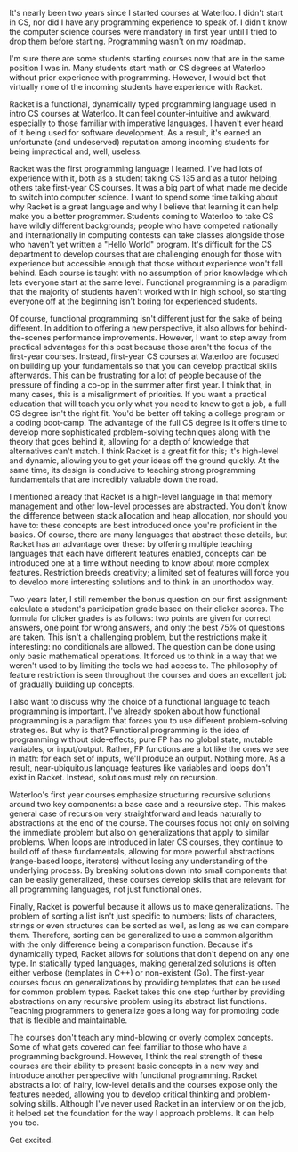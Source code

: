 It's nearly been two years since I started courses at Waterloo. I didn't start in CS, nor did I have any programming experience to speak of. I didn't know the computer science courses were mandatory in first year until I tried to drop them before starting. Programming wasn't on my roadmap.

I'm sure there are some students starting courses now that are in the same position I was in. Many students start math or CS degrees at Waterloo without prior experience with programming. However, I would bet that virtually none of the incoming students have experience with Racket.

Racket is a functional, dynamically typed programming language used in intro CS courses at Waterloo. It can feel counter-intuitive and awkward, especially to those familiar with imperative languages. I haven't ever heard of it being used for software development. As a result, it's earned an unfortunate (and undeserved) reputation among incoming students for being impractical and, well, useless.

Racket was the first programming language I learned. I've had lots of experience with it, both as a student taking CS 135 and as a tutor helping others take first-year CS courses. It was a big part of what made me decide to switch into computer science. I want to spend some time talking about why Racket is a great language and why I believe that learning it can help make you a better programmer.
Students coming to Waterloo to take CS have wildly different backgrounds; people who have competed nationally and internationally in computing contests can take classes alongside those who haven't yet written a "Hello World" program. It's difficult for the CS department to develop courses that are challenging enough for those with experience but accessible enough that those without experience won't fall behind. Each course is taught with no assumption of prior knowledge which lets everyone start at the same level. Functional programming is a paradigm that the majority of students haven't worked with in high school, so starting everyone off at the beginning isn't boring for experienced students.

Of course, functional programming isn't different just for the sake of being different. In addition to offering a new perspective, it also allows for behind-the-scenes performance improvements. However, I want to step away from practical advantages for this post because those aren't the focus of the first-year courses. Instead, first-year CS courses at Waterloo are focused on building up your fundamentals so that you can develop practical skills afterwards. This can be frustrating for a lot of people because of the pressure of finding a co-op in the summer after first year. I think that, in many cases, this is a misalignment of priorities. If you want a practical education that will teach you only what you need to know to get a job, a full CS degree isn't the right fit. You'd be better off taking a college program or a coding boot-camp. The advantage of the full CS degree is it offers time to develop more sophisticated problem-solving techniques along with the theory that goes behind it, allowing for a depth of knowledge that alternatives can't match. I think Racket is a great fit for this; it's high-level and dynamic, allowing you to get your ideas off the ground quickly. At the same time, its design is conducive to teaching strong programming fundamentals that are incredibly valuable down the road.

I mentioned already that Racket is a high-level language in that memory management and other low-level processes are abstracted. You don't know the difference between stack allocation and heap allocation, nor should you have to: these concepts are best introduced once you're proficient in the basics. Of course, there are many languages that abstract these details, but Racket has an advantage over these: by offering multiple teaching languages that each have different features enabled, concepts can be introduced one at a time without needing to know about more complex features. Restriction breeds creativity; a limited set of features will force you to develop more interesting solutions and to think in an unorthodox way.

Two years later, I still remember the bonus question on our first assignment: calculate a student's participation grade based on their clicker scores. The formula for clicker grades is as follows: two points are given for correct answers, one point for wrong answers, and only the best 75% of questions are taken. This isn't a challenging problem, but the restrictions make it interesting: no conditionals are allowed. The question can be done using only basic mathematical operations. It forced us to think in a way that we weren't used to by limiting the tools we had access to. The philosophy of feature restriction is seen throughout the courses and does an excellent job of gradually building up concepts.

I also want to discuss why the choice of a functional language to teach programming is important. I've already spoken about how functional programming is a paradigm that forces you to use different problem-solving strategies. But why is that? Functional programming is the idea of programming without side-effects; pure FP has no global state, mutable variables, or input/output. Rather, FP functions are a lot like the ones we see in math: for each set of inputs, we'll produce an output. Nothing more. As a result, near-ubiquitous language features like variables and loops don't exist in Racket. Instead, solutions must rely on recursion.

Waterloo's first year courses emphasize structuring recursive solutions around two key components: a base case and a recursive step. This makes general case of recursion very straightforward and leads naturally to abstractions at the end of the course. The courses focus not only on solving the immediate problem but also on generalizations that apply to similar problems. When loops are introduced in later CS courses, they continue to build off of these fundamentals, allowing for more powerful abstractions (range-based loops, iterators) without losing any understanding of the underlying process. By breaking solutions down into small components that can be easily generalized, these courses develop skills that are relevant for all programming languages, not just functional ones.

Finally, Racket is powerful because it allows us to make generalizations. The problem of sorting a list isn't just specific to numbers; lists of characters, strings or even structures can be sorted as well, as long as we can compare them. Therefore, sorting can be generalized to use a common algorithm with the only difference being a comparison function. Because it's dynamically typed, Racket allows for solutions that don't depend on any one type. In statically typed languages, making generalized solutions is often either verbose (templates in C++) or non-existent (Go). The first-year courses focus on generalizations by providing templates that can be used for common problem types. Racket takes this one step further by providing abstractions on any recursive problem using its abstract list functions. Teaching programmers to generalize goes a long way for promoting code that is flexible and maintainable.

The courses don't teach any mind-blowing or overly complex concepts. Some of what gets covered can feel familiar to those who have a programming background. However, I think the real strength of these courses are their ability to present basic concepts in a new way and introduce another perspective with functional programming. Racket abstracts a lot of hairy, low-level details and the courses expose only the features needed, allowing you to develop critical thinking and problem-solving skills. Although I've never used Racket in an interview or on the job, it helped set the foundation for the way I approach problems. It can help you too.

Get excited.